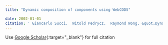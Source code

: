 ```yaml
---
title: "Dynamic composition of components using WebCODS"

date: 2002-01-01
citation: ' Giancarlo Succi,  Witold Pedrycz,  Raymond Wong, &quot;Dynamic composition of components using WebCODS.&quot;, 2002.'
---
```

Use [Google Scholar](https://scholar.google.com/scholar?q=Dynamic+composition+of+components+using+WebCODS){:target="_blank"} for full citation
